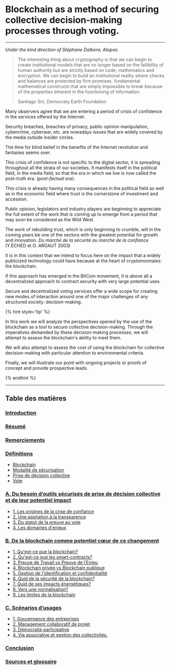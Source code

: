 # Blockchain as a method of securing collective decision-making processes through voting.

---

_*Under the kind direction of Stéphane Dalbera, Atopos*_.


> The interesting thing about cryptography is that we can begin to create institutional models that are no longer based on the fallibility of human authority but are strictly based on code, mathematics and encryption. We can begin to build an institutional reality where checks and balances are protected by firm promises, fundamental mathematical constructs that are simply impossible to break because of the properties inherent in the functioning of information. 
>
> Santiago Siri, Democraty Earth Foundation

Many observers agree that we are entering a period of crisis of confidence in the services offered by the Internet.

Security breaches, breaches of privacy, public opinion manipulation, cybercrime, cyberwar, etc. are nowadays issues that are widely covered by the media outside insider circles.

The time for blind belief in the benefits of the Internet revolution and fantasies seems over.

This crisis of confidence is not specific to the digital sector, it is spreading throughout all
the strata of our societies. It manifests itself in the political field, in the media field, so that the era in which we live is now called the post-truth era. (_*post-factual era*_).

This crisis is already having many consequences in the political field as well as in the economic field where trust is the cornerstone of investment and accession.

Public opinion, legislators and industry players are beginning to appreciate the full extent of the work that is coming up to emerge from a period that may soon be considered as the Wild West.

The work of rebuilding trust, which is only beginning to crumble, will in the coming years be one of the sectors with the greatest potential for growth and innovation. _*Du marché de la sécurité au marché de la confiance*_ (Y.ECHED et O. ARGAUT 2003)

It is in this context that we intend to focus here on the impact that a widely publicized technology could have because at the heart of cryptomonnaies: the blockchain.

If this approach has emerged in the BitCoin movement, it is above all a decentralized approach to contract security with very large potential uses.

Secure and decentralized voting services offer a wide scope for creating new modes of interaction around one of the major challenges of any structured society: decision-making.

{% hint style='tip' %}

In this work we will analyze the perspectives opened by the use of the blockchain as a tool to secure collective decision-making. Through the imperatives demanded by these decision-making processes, we will attempt to assess the blockchain's ability to meet them.

We will also attempt to assess the cost of using the blockchain for collective decision-making with particular attention to environmental criteria. 

Finally, we will illustrate our point with ongoing projects or proofs of concept and provide prospective leads.

{% endhint %}

---

## Table des matières

### [Introduction](Readme.md)

### [Résumé](executive_summary.md)

### [Remerciements](acknowledgement.md)

### [Définitions](/parts/definitions.md)
   
* [Blockchain](/parts/definitions/blockchain.md)
* [Modalité de sécurisation](parts/definitions/security.md)
* [Prise de décision collective](parts/definitions/decision.md)
* [Vote](parts/definitions/vote.md)

### [A. Du besoin d’outils sécurisés de prise de décision collective et de leur potentiel impact](parts/tools-and-impact.md)
* [1. Les origines de la crise de confiance](parts/tools_and_impact/crise_confiance.md) 
* [2. Une aspiration à la transparence](parts/tools_and_impact/aspiration_transparence.md) 
* [3. Du statut de la preuve au vote](parts/tools_and_impact/preuve_vote.md) 
* [4. Les domaines d'enjeux](parts/tools_and_impact/areas_of_concern.md)
 
### [B. De la blockchain comme potentiel cœur de ce changement](parts/blockchain-potential-change.md)
* [1. Qu'est-ce que la blockchain?](parts/blockchain_potential_change/blockchain_en_details.md)
* [2. Qu'est-ce que les smart-contracts?](parts/blockchain_potential_change/smart_contract.md)
* [3. Preuve de Travail vs Preuve de l’Enjeu](parts/blockchain_potential_change/preuve_travail_preuve_enjeu.md)
* [4. Blockchain privée vs Blockchain publique](parts/blockchain_potential_change/private_vs_public.md)
* [5. Gestion de l'identification et confidentialité](parts/blockchain_potential_change/identity_and_confidentiality.md)
* [6. Quid de la sécurité de la blockchain?](parts/blockchain_potential_change/blockchain_securite.md)
* [7. Quid de ses impacts énergétiques?](parts/blockchain_potential_change/impact_energetique.md)
* [8. Vers une normalisation?](parts/blockchain_potential_change/blockchain_normalisation.md)
* [9. Les limites de la blockchain](parts/blockchain_potential_change/blockchain_limite.md)

### [C. Scénarios d’usages](parts/use-cases.md)
* [1. Gouvernance des entreprises](parts/use_cases/gouvernance_des_entreprises.md)
* [2. Management collaboratif de projet](parts/use_cases/management_collboratif.md)
* [3. Démocratie participative](parts/use_cases/democratie_participative.md)
* [4. Vie associative et gestion des collectivités.](parts/use_cases/vie_associative_et_gestion_des_collectivites.md)
 
### [Conclusion](conclusion.md)

### [Sources et glossaire](GLOSSARY.md)


